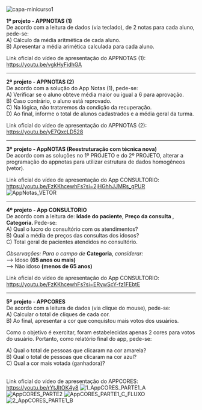 
![capa-minicurso1](https://github.com/user-attachments/assets/d537ae05-5046-4a9e-88fe-aac5a461abd6)

<b>1º projeto - APPNOTAS (1) </b>
<br> De acordo com a leitura de dados (via teclado), de 2 notas para cada aluno, pede-se: 
<br> A)	Cálculo da média aritmética de cada aluno.
<br> B)	Apresentar a média arimética calculada para cada aluno. 

Link oficial do vídeo de apresentação do APPNOTAS (1): https://youtu.be/vgkHyFidhGA

<hr> 

<b>2º projeto - APPNOTAS (2) </b>
<br> De acordo com a solução do App Notas (1), pede-se:  
A)	Verificar se o aluno obteve média maior ou igual a 6 para aprovação. 
<br> B)	Caso contrário, o aluno está reprovado. 
<br> C)	Na lógica, não trataremos da condição da recuperação.
<br> D)	Ao final, informe o total de alunos cadastrados e a média geral da turma. 

Link oficial do vídeo de apresentação do APPNOTAS (2): https://youtu.be/yE7QxcLD528

<hr>

<b>3º projeto - AppNOTAS (Reestruturação com técnica nova) </b>
<br>De acordo com as soluções no 1º PROJETO e do 2º PROJETO, alterar a programação do appnotas para utilizar estrutura de dados homogêneos (vetor).

Link oficial do vídeo de apresentação do App CONSULTORIO: https://youtu.be/FzKKhcewhFs?si=2jHGhhJJMRs_gPUR
![AppNotas_VETOR](https://github.com/user-attachments/assets/41efc03b-057c-4a5b-8bb6-79f45bcf8e30)

<hr>

<b>4º projeto - App CONSULTORIO  </b>
<br> De acordo com a leitura de: <b>Idade do paciente</b>, <b>Preço da consulta </b>, <b>	Categoria. </b>
  Pede-se:
<br> A)	Qual o lucro do consultório com os atendimentos? 
<br> B)	Qual a média de preços das consultas dos idosos?
<br> C)	Total geral de pacientes atendidos no consultório.

<i>Observações: Para o campo de</i> <b>Categoria</b>, <i>considerar:</i>
<br> --> Idoso <b>(65 anos ou mais)</b>
<br> --> Não idoso <b>(menos de 65 anos)</b>

Link oficial do vídeo de apresentação do App CONSULTORIO: https://youtu.be/FzKKhcewhFs?si=ERywScY-fz1FEbtE

<hr>

<b>5º projeto - APPCORES </b>
<br>De acordo com a leitura de dados (via clique do mouse), pede-se: 
<br> A)	Calcular o total de cliques de cada cor. 
<br> B)	Ao final, apresentar a cor que conquistou mais votos dos usuários.
<p>Como o objetivo é exercitar, foram estabelecidas apenas 2 cores para votos do usuário. Portanto, como relatório final do app, pede-se: </p>
A)	Qual o total de pessoas que clicaram na cor amarela? 
<br> B)	Qual o total de pessoas que clicaram na cor azul?
<br> C)	Qual a cor mais votada (ganhadora)?

<br>Link oficial do vídeo de apresentação do APPCORES: https://youtu.be/rYtJItOK4y8
![1_AppCORES_PARTE1_A](https://github.com/user-attachments/assets/f539c3fa-b72d-41b5-a948-21c3e8f711fc)
![AppCORES_PARTE2](https://github.com/user-attachments/assets/058e27ce-f03e-4721-befe-96cd1070961e)
![AppCORES_PARTE1_C_FLUXO](https://github.com/user-attachments/assets/ddafcd38-f639-44dd-987f-ab640caa9f22)
![2_AppCORES_PARTE1_B](https://github.com/user-attachments/assets/9ac892d1-d8d5-4731-85a0-0f89231dea6d)



